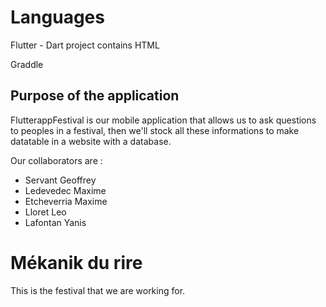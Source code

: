 # Languages 

Flutter - Dart project
contains HTML

Graddle

## Purpose of the application

FlutterappFestival is our mobile application that allows us to ask questions to peoples in a festival,
then we'll stock all these informations to make datatable in a website with a database.

Our collaborators are :

- Servant Geoffrey
- Ledevedec Maxime
- Etcheverria Maxime
- Lloret Leo
- Lafontan Yanis


# Mékanik du rire

This is the festival that we are working for.


